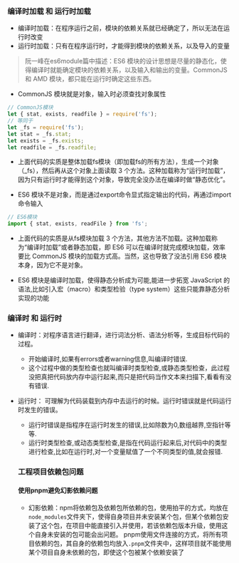 ### 编译时加载 和 运行时加载
- 编译时加载：在程序运行之前，模块的依赖关系就已经确定了，所以无法在运行时改变
- 运行时加载：只有在程序运行时，才能得到模块的依赖关系，以及导入的变量

> 阮一峰在es6module篇中描述：ES6 模块的设计思想是尽量的静态化，使得编译时就能确定模块的依赖关系，以及输入和输出的变量。CommonJS 和 AMD 模块，都只能在运行时确定这些东西。

- CommonJS 模块就是对象，输入时必须查找对象属性
```js
// CommonJS模块
let { stat, exists, readfile } = require('fs');
// 等同于
let _fs = require('fs');
let stat = _fs.stat;
let exists = _fs.exists;
let readfile = _fs.readfile;
```
- 上面代码的实质是整体加载fs模块（即加载fs的所有方法），生成一个对象（_fs），然后再从这个对象上面读取 3 个方法。这种加载称为“运行时加载”，因为只有运行时才能得到这个对象，导致完全没办法在编译时做“静态优化”。

- ES6 模块不是对象，而是通过export命令显式指定输出的代码，再通过import命令输入
```js
// ES6模块
import { stat, exists, readFile } from 'fs';
```
- 上面代码的实质是从fs模块加载 3 个方法，其他方法不加载。这种加载称为“编译时加载”或者静态加载，即 ES6 可以在编译时就完成模块加载，效率要比 CommonJS 模块的加载方式高。当然，这也导致了没法引用 ES6 模块本身，因为它不是对象。

-  ES6 模块是编译时加载，使得静态分析成为可能,能进一步拓宽 JavaScript 的语法,比如引入宏（macro）和类型检验（type system）这些只能靠静态分析实现的功能


### 编译时 和 运行时
- 编译时：对程序语言进行翻译，进行词法分析、语法分析等，生成目标代码的过程。
  - 开始编译时,如果有errors或者warning信息,叫编译时错误.
  - 这个过程中做的类型检查也就叫编译时类型检查,或静态类型检查，此过程没把真把代码放内存中运行起来,而只是把代码当作文本来扫描下,看看有没有错误.
- 运行时： 可理解为代码装载到内存中去运行的时候。运行时错误就是代码运行时发生的错误。
  - 运行时错误是指程序在运行时发生的错误,比如除数为0,数组越界,空指针等等.
  - 运行时类型检查,或动态类型检查,是指在代码运行起来后,对代码中的类型进行检查,比如在运行时,对一个变量赋值了一个不同类型的值,就会报错.

  ### 工程项目依赖包问题
  #### 使用pnpm避免幻影依赖问题
  - 幻影依赖：npm将依赖包及依赖包所依赖的包，使用拍平的方式，均放在`node_modules`文件夹下，使得自身项目并未安装某个包，但某个依赖包安装了这个包，在项目中能直接引入并使用，若该依赖包版本升级，使用这个自身未安装的包可能会出问题。
  pnpm使用文件连接的方式，将所有项目依赖的包，其自身的依赖包均放入`.pnpm`文件夹中，这样项目就不能使用某个项目自身未依赖的包，即使这个包被某个依赖安装了